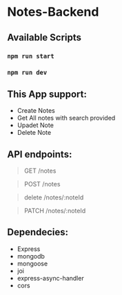 # Notes-Backend

## Available Scripts

### `npm run start`
### `npm run dev`


## This App support:
* Create Notes
* Get All notes with search provided
* Upadet Note
* Delete Note


## API endpoints:

>GET /notes 

>POST /notes

>delete /notes/:noteId

>PATCH /notes/:noteId

## Dependecies:
* Express
* mongodb
* mongoose
* joi
* express-async-handler
* cors
